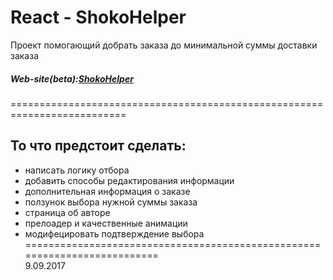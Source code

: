 # React - **ShokoHelper** </br>
Проект помогающий добрать заказа до минимальной суммы доставки заказа</br>
##### Web-site(beta):[ShokoHelper](https://moonw1nd.github.io/FoodPriceMinifier/public/)</br>
==========================================================================
## То что предстоит сделать:
- написать логику отбора
- добавить способы редактирования информации
- дополнительная информация о заказе
- ползунок выбора нужной суммы заказа
- страница об авторе
- прелоадер и качественные анимации
- модифецировать подтверждение выбора
==========================================================================</br>
9.09.2017
